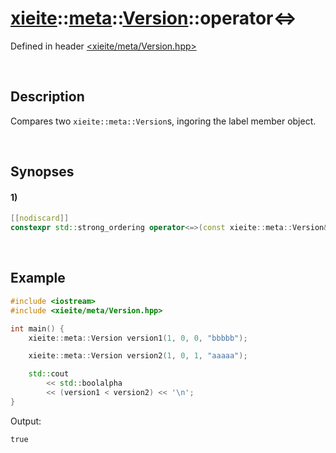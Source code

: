 # [xieite](../../xieite.md)\:\:[meta](../../meta.md)\:\:[Version](../Version.md)\:\:operator\<=\>
Defined in header [<xieite/meta/Version.hpp>](../../../include/xieite/meta/Version.hpp)

&nbsp;

## Description
Compares two `xieite::meta::Version`s, ingoring the label member object.

&nbsp;

## Synopses
#### 1)
```cpp
[[nodiscard]]
constexpr std::strong_ordering operator<=>(const xieite::meta::Version& version) const noexcept;
```

&nbsp;

## Example
```cpp
#include <iostream>
#include <xieite/meta/Version.hpp>

int main() {
    xieite::meta::Version version1(1, 0, 0, "bbbbb");

    xieite::meta::Version version2(1, 0, 1, "aaaaa");

    std::cout
        << std::boolalpha
        << (version1 < version2) << '\n';
}
```
Output:
```
true
```
